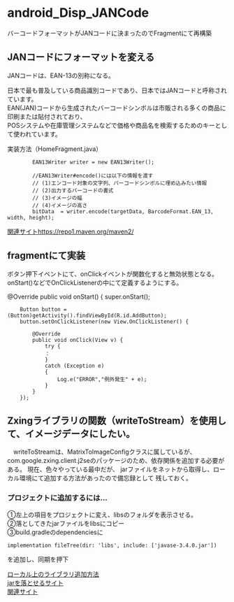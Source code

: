 # android_Disp_JANCode
バーコードフォーマットがJANコードに決まったのでFragmentにて再構築

## JANコードにフォーマットを変える  

JANコードは、EAN-13の別称になる。  

日本で最も普及している商品識別コードであり、日本ではJANコードと呼称されています。  
EAN(JAN)コードから生成されたバーコードシンボルは市販される多くの商品に印刷または貼付されており、  
POSシステムや在庫管理システムなどで価格や商品名を検索するためのキーとして使われています。  
  
実装方法（HomeFragment.java）

            EAN13Writer writer = new EAN13Writer();

            //EAN13Writer#encode()には以下の情報を渡す
            // (1)エンコード対象の文字列、バーコードシンボルに埋め込みたい情報
            // (2)出力するバーコードの書式
            // (3)イメージの幅
            // (4)イメージの高さ
            bitData  = writer.encode(targetData, BarcodeFormat.EAN_13, width, height);
            
[関連サイトhttps://repo1.maven.org/maven2/](https://develman.net/read-and-write-jancode-with-zxing-java/)    
            
## fragmentにて実装
ボタン押下イベントにて、onClickイベントが関数化すると無効状態となる。  
onStart()などでOnClickListenerの中にて定義するようにする。

   @Override
    public void onStart() {
        super.onStart();

        Button button = (Button)getActivity().findViewById(R.id.AddButton);
        button.setOnClickListener(new View.OnClickListener() {

            @Override
            public void onClick(View v) {
                try {
                ：
                }
                catch (Exception e)
                {
                    Log.e("ERROR","例外発生" + e);
                }
            }
        });
        
    

## Zxingライブラリの関数（writeToStream）を使用して、イメージデータにしたい。
　writeToStreamは、MatrixToImageConfigクラスに属しているが、
  com.google.zxing.client.j2seのパッケージのため、依存関係を追加する必要がある。
  現在、色々やっている最中だが、
  jarファイルをネットから取得し、ローカル環境にて追加する方法があったので備忘録として
  残しておく。
  
  ### プロジェクトに追加するには…  
  ①左上の項目をプロジェクトに変え、libsのフォルダを表示させる。    
  ②落としてきたjarファイルをlibsにコピー  
  ③build.gradleのdependenciesに  
  
    implementation fileTree(dir: 'libs', include: ['javase-3.4.0.jar'])

  を追加し、同期を押下
  
  [ローカル上のライブラリ追加方法](https://developer.android.com/studio/build/dependencies?hl=ja)  
  [jarを落とせるサイト](https://repo1.maven.org/maven2/)  
  [関連サイト](https://qiita.com/icchi_h/items/8ce738ce8511ef69c799)
  
